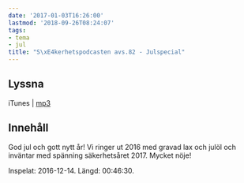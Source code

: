 ```yaml
---
date: '2017-01-03T16:26:00'
lastmod: '2018-09-26T08:24:07'
tags:
- tema
- jul
title: "S\xE4kerhetspodcasten avs.82 - Julspecial"
---
```

## Lyssna

iTunes \| [mp3](http://traffic.libsyn.com/sakerhetspodcasten/Julapecial_2016_mixdown_01.mp3)

## Innehåll

God jul och gott nytt år! Vi ringer ut 2016 med gravad lax och julöl och inväntar
med spänning säkerhetsåret 2017. Mycket nöje!

Inspelat: 2016-12-14. Längd: 00:46:30.

